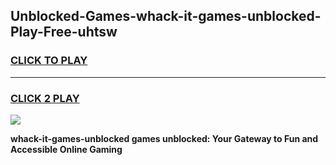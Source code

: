 
## Unblocked-Games-whack-it-games-unblocked-Play-Free-uhtsw
<h3>
<a href="https://premium76.site?title=whack-it-games-unblocked&ref=18A1">CLICK TO PLAY</a></h3>
<hr>

<h3>
<a href="https://premium76.site?title=whack-it-games-unblocked&ref=18A1">CLICK 2 PLAY</a>
  
</h3>

<a href="https://premium76.site?title=whack-it-games-unblocked&ref=18A1"><img src="https://clearcache.store/games.png"></a>


**whack-it-games-unblocked games unblocked: Your Gateway to Fun and Accessible Online Gaming**
